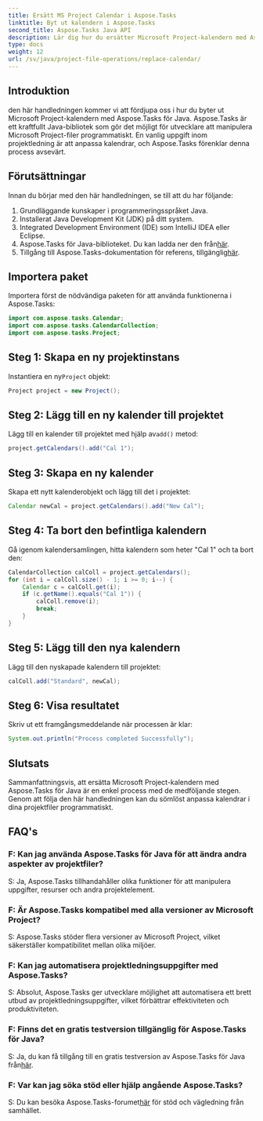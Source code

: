 ```yaml
---
title: Ersätt MS Project Calendar i Aspose.Tasks
linktitle: Byt ut kalendern i Aspose.Tasks
second_title: Aspose.Tasks Java API
description: Lär dig hur du ersätter Microsoft Project-kalendern med Aspose.Tasks för Java. Steg-för-steg guide med kodexempel.
type: docs
weight: 12
url: /sv/java/project-file-operations/replace-calendar/
---
```

## Introduktion
den här handledningen kommer vi att fördjupa oss i hur du byter ut Microsoft Project-kalendern med Aspose.Tasks för Java. Aspose.Tasks är ett kraftfullt Java-bibliotek som gör det möjligt för utvecklare att manipulera Microsoft Project-filer programmatiskt. En vanlig uppgift inom projektledning är att anpassa kalendrar, och Aspose.Tasks förenklar denna process avsevärt.
## Förutsättningar
Innan du börjar med den här handledningen, se till att du har följande:
1. Grundläggande kunskaper i programmeringsspråket Java.
2. Installerat Java Development Kit (JDK) på ditt system.
3. Integrated Development Environment (IDE) som IntelliJ IDEA eller Eclipse.
4.  Aspose.Tasks för Java-biblioteket. Du kan ladda ner den från[här](https://releases.aspose.com/tasks/java/).
5.  Tillgång till Aspose.Tasks-dokumentation för referens, tillgänglig[här](https://reference.aspose.com/tasks/java/).

## Importera paket
Importera först de nödvändiga paketen för att använda funktionerna i Aspose.Tasks:
```java
import com.aspose.tasks.Calendar;
import com.aspose.tasks.CalendarCollection;
import com.aspose.tasks.Project;
```

## Steg 1: Skapa en ny projektinstans
 Instantiera en ny`Project` objekt:
```java
Project project = new Project();
```
## Steg 2: Lägg till en ny kalender till projektet
 Lägg till en kalender till projektet med hjälp av`add()` metod:
```java
project.getCalendars().add("Cal 1");
```
## Steg 3: Skapa en ny kalender
Skapa ett nytt kalenderobjekt och lägg till det i projektet:
```java
Calendar newCal = project.getCalendars().add("New Cal");
```
## Steg 4: Ta bort den befintliga kalendern
Gå igenom kalendersamlingen, hitta kalendern som heter "Cal 1" och ta bort den:
```java
CalendarCollection calColl = project.getCalendars();
for (int i = calColl.size() - 1; i >= 0; i--) {
    Calendar c = calColl.get(i);
    if (c.getName().equals("Cal 1")) {
        calColl.remove(i);
        break;
    }
}
```
## Steg 5: Lägg till den nya kalendern
Lägg till den nyskapade kalendern till projektet:
```java
calColl.add("Standard", newCal);
```
## Steg 6: Visa resultatet
Skriv ut ett framgångsmeddelande när processen är klar:
```java
System.out.println("Process completed Successfully");
```

## Slutsats
Sammanfattningsvis, att ersätta Microsoft Project-kalendern med Aspose.Tasks för Java är en enkel process med de medföljande stegen. Genom att följa den här handledningen kan du sömlöst anpassa kalendrar i dina projektfiler programmatiskt.
## FAQ's
### F: Kan jag använda Aspose.Tasks för Java för att ändra andra aspekter av projektfiler?
S: Ja, Aspose.Tasks tillhandahåller olika funktioner för att manipulera uppgifter, resurser och andra projektelement.
### F: Är Aspose.Tasks kompatibel med alla versioner av Microsoft Project?
S: Aspose.Tasks stöder flera versioner av Microsoft Project, vilket säkerställer kompatibilitet mellan olika miljöer.
### F: Kan jag automatisera projektledningsuppgifter med Aspose.Tasks?
S: Absolut, Aspose.Tasks ger utvecklare möjlighet att automatisera ett brett utbud av projektledningsuppgifter, vilket förbättrar effektiviteten och produktiviteten.
### F: Finns det en gratis testversion tillgänglig för Aspose.Tasks för Java?
 S: Ja, du kan få tillgång till en gratis testversion av Aspose.Tasks för Java från[här](https://releases.aspose.com/).
### F: Var kan jag söka stöd eller hjälp angående Aspose.Tasks?
 S: Du kan besöka Aspose.Tasks-forumet[här](https://forum.aspose.com/c/tasks/15) för stöd och vägledning från samhället.